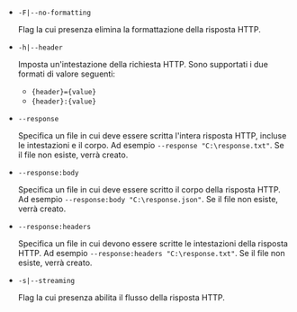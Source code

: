 * `-F|--no-formatting`

  Flag la cui presenza elimina la formattazione della risposta HTTP.

* `-h|--header`

  Imposta un'intestazione della richiesta HTTP. Sono supportati i due formati di valore seguenti:

  * `{header}={value}`
  * `{header}:{value}`

* `--response`

  Specifica un file in cui deve essere scritta l'intera risposta HTTP, incluse le intestazioni e il corpo. Ad esempio `--response "C:\response.txt"`. Se il file non esiste, verrà creato.

* `--response:body`

  Specifica un file in cui deve essere scritto il corpo della risposta HTTP. Ad esempio `--response:body "C:\response.json"`. Se il file non esiste, verrà creato.

* `--response:headers`

  Specifica un file in cui devono essere scritte le intestazioni della risposta HTTP. Ad esempio `--response:headers "C:\response.txt"`. Se il file non esiste, verrà creato.

* `-s|--streaming`

  Flag la cui presenza abilita il flusso della risposta HTTP.
